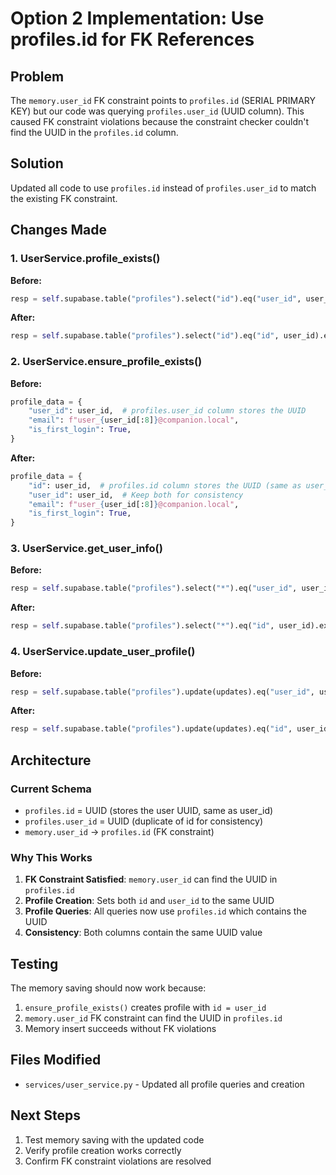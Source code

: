 # Option 2 Implementation: Use profiles.id for FK References

## Problem
The `memory.user_id` FK constraint points to `profiles.id` (SERIAL PRIMARY KEY) but our code was querying `profiles.user_id` (UUID column). This caused FK constraint violations because the constraint checker couldn't find the UUID in the `profiles.id` column.

## Solution
Updated all code to use `profiles.id` instead of `profiles.user_id` to match the existing FK constraint.

## Changes Made

### 1. UserService.profile_exists()
**Before:**
```python
resp = self.supabase.table("profiles").select("id").eq("user_id", user_id).execute()
```

**After:**
```python
resp = self.supabase.table("profiles").select("id").eq("id", user_id).execute()
```

### 2. UserService.ensure_profile_exists()
**Before:**
```python
profile_data = {
    "user_id": user_id,  # profiles.user_id column stores the UUID
    "email": f"user_{user_id[:8]}@companion.local",
    "is_first_login": True,
}
```

**After:**
```python
profile_data = {
    "id": user_id,  # profiles.id column stores the UUID (same as user_id)
    "user_id": user_id,  # Keep both for consistency
    "email": f"user_{user_id[:8]}@companion.local",
    "is_first_login": True,
}
```

### 3. UserService.get_user_info()
**Before:**
```python
resp = self.supabase.table("profiles").select("*").eq("user_id", user_id).execute()
```

**After:**
```python
resp = self.supabase.table("profiles").select("*").eq("id", user_id).execute()
```

### 4. UserService.update_user_profile()
**Before:**
```python
resp = self.supabase.table("profiles").update(updates).eq("user_id", user_id).execute()
```

**After:**
```python
resp = self.supabase.table("profiles").update(updates).eq("id", user_id).execute()
```

## Architecture

### Current Schema
- `profiles.id` = UUID (stores the user UUID, same as user_id)
- `profiles.user_id` = UUID (duplicate of id for consistency)
- `memory.user_id` → `profiles.id` (FK constraint)

### Why This Works
1. **FK Constraint Satisfied**: `memory.user_id` can find the UUID in `profiles.id`
2. **Profile Creation**: Sets both `id` and `user_id` to the same UUID
3. **Profile Queries**: All queries now use `profiles.id` which contains the UUID
4. **Consistency**: Both columns contain the same UUID value

## Testing

The memory saving should now work because:
1. `ensure_profile_exists()` creates profile with `id = user_id`
2. `memory.user_id` FK constraint can find the UUID in `profiles.id`
3. Memory insert succeeds without FK violations

## Files Modified
- `services/user_service.py` - Updated all profile queries and creation

## Next Steps
1. Test memory saving with the updated code
2. Verify profile creation works correctly
3. Confirm FK constraint violations are resolved
